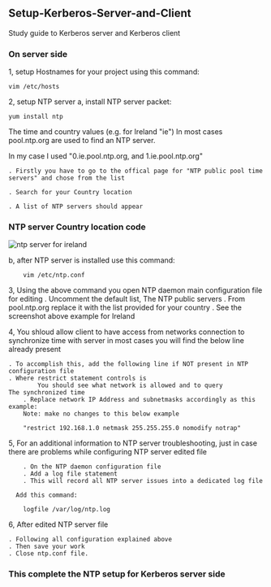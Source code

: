 ## Setup-Kerberos-Server-and-Client
Study guide to Kerberos server and Kerberos client

### On server side
1, setup Hostnames for your project using this command:

    vim /etc/hosts

2, setup NTP server 
  a, install NTP server packet:
  
    yum install ntp
    
  The time and country values (e.g. for Ireland "ie")
  In most cases pool.ntp.org are used to find an NTP server.
  
  In my case I used "0.ie.pool.ntp.org, and 1.ie.pool.ntp.org"
  
    . Firstly you have to go to the offical page for "NTP public pool time servers" and chose from the list
    
    . Search for your Country location
    
    . A list of NTP servers should appear
    
### NTP server Country location code
    
![ntp server for ireland](https://user-images.githubusercontent.com/22172433/46115511-32e4cc80-c1ef-11e8-8c7c-afd4e48d3d1d.PNG)

  b, after NTP server is installed use this command: 
  
        vim /etc/ntp.conf
        
3, Using the above command you open NTP daemon main configuration file for editing 
    . Uncomment the default list,
   The NTP public servers 
    . From pool.ntp.org replace it with the list provided for your country 
    . See the screenshot above example for Ireland
    
4, You shloud allow client to have access from networks connection to synchronize time with server
    in most cases you will find the below line already present
    
    . To accomplish this, add the following line if NOT present in NTP configuration file
    . Where restrict statement controls is
            You should see what network is allowed and to query
    The synchronized time 
        . Replace network IP Address and subnetmasks accordingly as this example: 
        Note: make no changes to this below example 
        
        "restrict 192.168.1.0 netmask 255.255.255.0 nomodify notrap"
        
5, For an additional information to NTP server troubleshooting, just in case there are problems while configuring NTP server edited file

        . On the NTP daemon configuration file
        . Add a log file statement 
        . This will record all NTP server issues into a dedicated log file
        
      Add this command:
      
        logfile /var/log/ntp.log
  
6, After edited NTP server file 

    . Following all configuration explained above 
    . Then save your work 
    . Close ntp.conf file. 
### This complete the NTP setup for Kerberos server side

